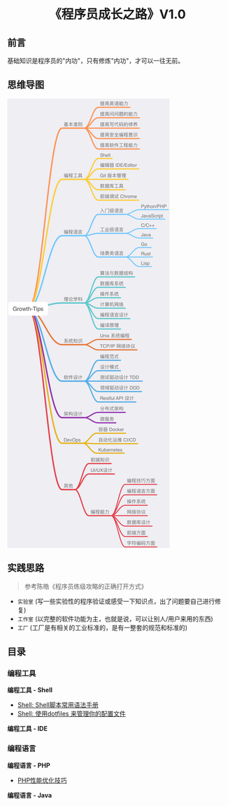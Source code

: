<h1 align="center">《程序员成长之路》V1.0</h1>

## 前言

基础知识是程序员的"内功"，只有修炼"内功"，才可以一往无前。

## 思维导图

<img src="./images/growth-tips-1.0.1.png" align="center" />

## 实践思路

> 参考陈皓《程序员练级攻略的正确打开方式》 

- `实验室` (写一些实验性的程序验证或感受一下知识点，出了问题要自己进行修复)
- `工作室` (以完整的软件功能为主，也就是说，可以让别人/用户来用的东西)
- `工厂` (工厂是有相关的工业标准的，是有一整套的规范和标准的)

## 目录

### 编程工具

**编程工具 - Shell**

- [Shell: Shell脚本常用语法手册](./programming-tools/shell/script-basic-manual.md)
- [Shell: 使用dotfiles 来管理你的配置文件](./programming-tools/shell/dotfiles.md)

**编程工具 - IDE**

### 编程语言

**编程语言 - PHP** 

- [PHP性能优化技巧](./programming-languages/php/php-performance-optimization.md)

**编程语言 - Java**


